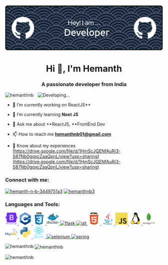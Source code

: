 ![Header](https://github.com/Hemanthnb/Hemanthnb/blob/main/github-header-image.png)
<h1 align="center">Hi 👋, I'm Hemanth</h1>
<h3 align="center">A passionate developer from India</h3>
<img align="right" width="400" src="https://media0.giphy.com/media/v1.Y2lkPTc5MGI3NjExdTV3anBnZTVtMnpzMGZkbTRlZzJtbDdnNHd0YWluNDY5NnRxZXk3NCZlcD12MV9pbnRlcm5hbF9naWZfYnlfaWQmY3Q9Zw/qgQUggAC3Pfv687qPC/giphy.gif" alt="Developing..." />


<p align="left"> <img src="https://komarev.com/ghpvc/?username=hemanthnb&label=Profile%20views&color=0e75b6&style=flat" alt="hemanthnb" /> </p>

- 🔭 I’m currently working on ReactJS**

- 🌱 I’m currently learning **Next JS**

- 💬 Ask me about **ReactJS, **FrontEnd Dev

- 📫 How to reach me **hemanthnb01@gmail.com**

- 📄 Know about my experiences [https://drive.google.com/file/d/1HmScJQENfAuRi3-S87Nb0gqxcZaaQpnL/view?usp=sharing](https://drive.google.com/file/d/1HmScJQENfAuRi3-S87Nb0gqxcZaaQpnL/view?usp=sharing)

<h3 align="left">Connect with me:</h3>
<p align="left">
<a href="https://linkedin.com/in/hemanth-n-b-3449751a3" target="blank"><img align="center" src="https://raw.githubusercontent.com/rahuldkjain/github-profile-readme-generator/master/src/images/icons/Social/linked-in-alt.svg" alt="hemanth-n-b-3449751a3" height="30" width="40" /></a>
<a href="https://www.leetcode.com/hemanthnb3" target="blank"><img align="center" src="https://raw.githubusercontent.com/rahuldkjain/github-profile-readme-generator/master/src/images/icons/Social/leet-code.svg" alt="hemanthnb3" height="30" width="40" /></a>
</p>

<h3 align="left">Languages and Tools:</h3>
<p align="left"> <a href="https://getbootstrap.com" target="_blank" rel="noreferrer"> <img src="https://raw.githubusercontent.com/devicons/devicon/master/icons/bootstrap/bootstrap-plain-wordmark.svg" alt="bootstrap" width="40" height="40"/> </a> <a href="https://www.w3schools.com/cpp/" target="_blank" rel="noreferrer"> <img src="https://raw.githubusercontent.com/devicons/devicon/master/icons/cplusplus/cplusplus-original.svg" alt="cplusplus" width="40" height="40"/> </a> <a href="https://www.w3schools.com/css/" target="_blank" rel="noreferrer"> <img src="https://raw.githubusercontent.com/devicons/devicon/master/icons/css3/css3-original-wordmark.svg" alt="css3" width="40" height="40"/> </a> <a href="https://www.docker.com/" target="_blank" rel="noreferrer"> <img src="https://raw.githubusercontent.com/devicons/devicon/master/icons/docker/docker-original-wordmark.svg" alt="docker" width="40" height="40"/> </a> <a href="https://flask.palletsprojects.com/" target="_blank" rel="noreferrer"> <img src="https://www.vectorlogo.zone/logos/pocoo_flask/pocoo_flask-icon.svg" alt="flask" width="40" height="40"/> </a> <a href="https://git-scm.com/" target="_blank" rel="noreferrer"> <img src="https://www.vectorlogo.zone/logos/git-scm/git-scm-icon.svg" alt="git" width="40" height="40"/> </a> <a href="https://www.w3.org/html/" target="_blank" rel="noreferrer"> <img src="https://raw.githubusercontent.com/devicons/devicon/master/icons/html5/html5-original-wordmark.svg" alt="html5" width="40" height="40"/> </a> <a href="https://www.java.com" target="_blank" rel="noreferrer"> <img src="https://raw.githubusercontent.com/devicons/devicon/master/icons/java/java-original.svg" alt="java" width="40" height="40"/> </a> <a href="https://developer.mozilla.org/en-US/docs/Web/JavaScript" target="_blank" rel="noreferrer"> <img src="https://raw.githubusercontent.com/devicons/devicon/master/icons/javascript/javascript-original.svg" alt="javascript" width="40" height="40"/> </a> <a href="https://www.linux.org/" target="_blank" rel="noreferrer"> <img src="https://raw.githubusercontent.com/devicons/devicon/master/icons/linux/linux-original.svg" alt="linux" width="40" height="40"/> </a> <a href="https://www.mongodb.com/" target="_blank" rel="noreferrer"> <img src="https://raw.githubusercontent.com/devicons/devicon/master/icons/mongodb/mongodb-original-wordmark.svg" alt="mongodb" width="40" height="40"/> </a> <a href="https://www.mysql.com/" target="_blank" rel="noreferrer"> <img src="https://raw.githubusercontent.com/devicons/devicon/master/icons/mysql/mysql-original-wordmark.svg" alt="mysql" width="40" height="40"/> </a> <a href="https://www.python.org" target="_blank" rel="noreferrer"> <img src="https://raw.githubusercontent.com/devicons/devicon/master/icons/python/python-original.svg" alt="python" width="40" height="40"/> </a> <a href="https://reactjs.org/" target="_blank" rel="noreferrer"> <img src="https://raw.githubusercontent.com/devicons/devicon/master/icons/react/react-original-wordmark.svg" alt="react" width="40" height="40"/> </a> <a href="https://www.selenium.dev" target="_blank" rel="noreferrer"> <img src="https://raw.githubusercontent.com/detain/svg-logos/780f25886640cef088af994181646db2f6b1a3f8/svg/selenium-logo.svg" alt="selenium" width="40" height="40"/> </a> <a href="https://spring.io/" target="_blank" rel="noreferrer"> <img src="https://www.vectorlogo.zone/logos/springio/springio-icon.svg" alt="spring" width="40" height="40"/> </a> </p>

<p><img align="left" src="https://github-readme-stats.vercel.app/api/top-langs?username=hemanthnb&show_icons=true&locale=en&layout=compact" alt="hemanthnb" /></p>

<p>&nbsp;<img align="center" src="https://github-readme-stats.vercel.app/api?username=hemanthnb&show_icons=true&locale=en" alt="hemanthnb" /></p>

<p><img align="center" src="https://github-readme-streak-stats.herokuapp.com/?user=hemanthnb&" alt="hemanthnb" /></p>
